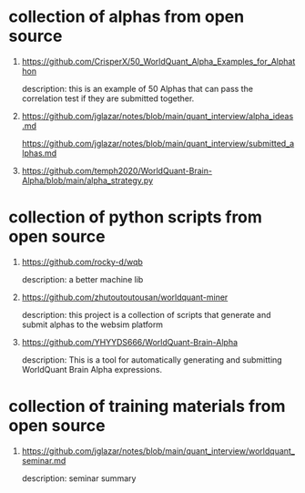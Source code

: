 # collection of alphas from open source
1. https://github.com/CrisperX/50_WorldQuant_Alpha_Examples_for_Alphathon

   description: this is an example of 50 Alphas that can pass the correlation test if they are submitted together.

2. https://github.com/jglazar/notes/blob/main/quant_interview/alpha_ideas.md

   https://github.com/jglazar/notes/blob/main/quant_interview/submitted_alphas.md

3. https://github.com/temph2020/WorldQuant-Brain-Alpha/blob/main/alpha_strategy.py

# collection of python scripts from open source   

1. https://github.com/rocky-d/wqb

   description: a better machine lib
   
2. https://github.com/zhutoutoutousan/worldquant-miner

   description: this project is a collection of scripts that generate and submit alphas to the websim platform

3. https://github.com/YHYYDS666/WorldQuant-Brain-Alpha

   description: This is a tool for automatically generating and submitting WorldQuant Brain Alpha expressions.

# collection of training materials from open source
1. https://github.com/jglazar/notes/blob/main/quant_interview/worldquant_seminar.md

   description: seminar summary
